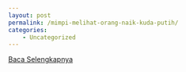 ```yaml
---
layout: post
permalink: /mimpi-melihat-orang-naik-kuda-putih/
categories:
    - Uncategorized
---
```


[Baca Selengkapnya](/08)